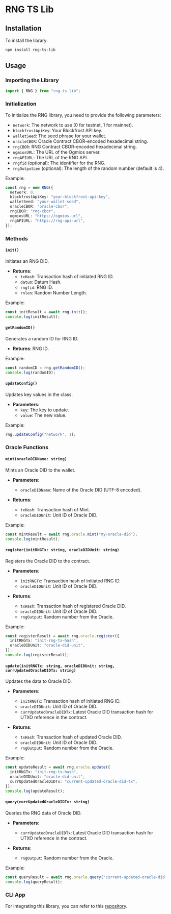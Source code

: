 # RNG TS Lib

## Installation

To install the library:

```sh
npm install rng-ts-lib
```

## Usage

### Importing the Library

```ts
import { RNG } from "rng-ts-lib";
```

### Initialization

To initialize the RNG library, you need to provide the following parameters:

- `network`: The network to use (0 for testnet, 1 for mainnet).
- `blockfrostApiKey`: Your Blockfrost API key.
- `walletSeed`: The seed phrase for your wallet.
- `oracleCBOR`: Oracle Contract CBOR-encoded hexadecimal string.
- `rngCBOR`: RNG Contract CBOR-encoded hexadecimal string.
- `ogmiosURL`: The URL of the Ogmios server.
- `rngAPIURL`: The URL of the RNG API.
- `rngfid` (optional): The identifier for the RNG.
- `rngOutputLen` (optional): The length of the random number (default is 4).

Example:

```ts
const rng = new RNG({
  network: 0,
  blockfrostApiKey: "your-blockfrost-api-key",
  walletSeed: "your-wallet-seed",
  oracleCBOR: "oracle-cbor",
  rngCBOR: "rng-cbor",
  ogmiosURL: "https://ogmios-url",
  rngAPIURL: "https://rng-api-url",
});
```

### Methods

#### `init()`

Initiates an RNG DID.

- **Returns**:
  - `txHash`: Transaction hash of initiated RNG ID.
  - `datum`: Datum Hash.
  - `rngfid`: RNG ID.
  - `rnlen`: Random Number Length.

Example:

```ts
const initResult = await rng.init();
console.log(initResult);
```

#### `getRandomID()`

Generates a random ID for RNG ID.

- **Returns**: RNG ID.

Example:

```ts
const randomID = rng.getRandomID();
console.log(randomID);
```

#### `updateConfig()`

Updates key values in the class.

- **Parameters**:
  - `key`: The key to update.
  - `value`: The new value.

Example:

```ts
rng.updateConfig("network", 1);
```

### Oracle Functions

#### `mint(oracleDIDName: string)`

Mints an Oracle DID to the wallet.

- **Parameters**:

  - `oracleDIDName`: Name of the Oracle DID (UTF-8 encoded).

- **Returns**:
  - `txHash`: Transaction hash of Mint.
  - `oracleDIDUnit`: Unit ID of Oracle DID.

Example:

```ts
const mintResult = await rng.oracle.mint("my-oracle-did");
console.log(mintResult);
```

#### `register(initRNGTx: string, oracleDIDUnit: string)`

Registers the Oracle DID to the contract.

- **Parameters**:

  - `initRNGTx`: Transaction hash of initiated RNG ID.
  - `oracleDIDUnit`: Unit ID of Oracle DID.

- **Returns**:
  - `txHash`: Transaction hash of registered Oracle DID.
  - `oracleDIDUnit`: Unit ID of Oracle DID.
  - `rngOutput`: Random number from the Oracle.

Example:

```ts
const registerResult = await rng.oracle.register({
  initRNGTx: "init-rng-tx-hash",
  oracleDIDUnit: "oracle-did-unit",
});
console.log(registerResult);
```

#### `update(initRNGTx: string, oracleDIDUnit: string, currUpdatedOracleDIDTx: string)`

Updates the data to Oracle DID.

- **Parameters**:

  - `initRNGTx`: Transaction hash of initiated RNG ID.
  - `oracleDIDUnit`: Unit ID of Oracle DID.
  - `currUpdatedOracleDIDTx`: Latest Oracle DID transaction hash for UTXO reference in the contract.

- **Returns**:
  - `txHash`: Transaction hash of updated Oracle DID.
  - `oracleDIDUnit`: Unit ID of Oracle DID.
  - `rngOutput`: Random number from the Oracle.

Example:

```ts
const updateResult = await rng.oracle.update({
  initRNGTx: "init-rng-tx-hash",
  oracleDIDUnit: "oracle-did-unit",
  currUpdatedOracleDIDTx: "current-updated-oracle-did-tx",
});
console.log(updateResult);
```

#### `query(currUpdatedOracleDIDTx: string)`

Queries the RNG data of Oracle DID.

- **Parameters**:

  - `currUpdatedOracleDIDTx`: Latest Oracle DID transaction hash for UTXO reference in the contract.

- **Returns**:
  - `rngOutput`: Random number from the Oracle.

Example:

```ts
const queryResult = await rng.oracle.query("current-updated-oracle-did-tx");
console.log(queryResult);
```

### CLI App

For integrating this library, you can refer to this [repository](https://github.com/Nucastio/rng-ts-cli).
